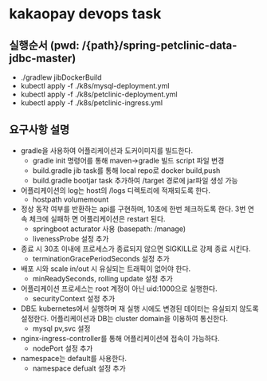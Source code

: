# kakaopay devops task
## 실행순서 (pwd: /{path}/spring-petclinic-data-jdbc-master)
- ./gradlew jibDockerBuild
- kubectl apply -f ./k8s/mysql-deployment.yml
- kubectl apply -f ./k8s/petclinic-deployment.yml
- kubectl apply -f ./k8s/petclinic-ingress.yml


## 요구사항 설명
- gradle을 사용하여 어플리케이션과 도커이미지를 빌드한다.
  - gradle init 명령어를 통해 maven->gradle 빌드 script 파일 변경
  - build.gradle jib task를 통해 local repo로 docker build,push
  - build.gradle bootjar task 추가하여 /target 경로에 jar파일 생성 가능 
- 어플리케이션의 log는 host의 /logs 디렉토리에 적재되도록 한다.
  - hostpath volumemount
- 정상 동작 여부를 반환하는 api를 구현하며, 10초에 한번 체크하도록 한다. 3번 연속 체크에 실패하 면 어플리케이션은 restart 된다.
  - springboot acturator 사용 (basepath: /manage)
  - livenessProbe 설정 추가
- 종료 시 30초 이내에 프로세스가 종료되지 않으면 SIGKILL로 강제 종료 시킨다.
  - terminationGracePeriodSeconds 설정 추가
- 배포 시와 scale in/out 시 유실되는 트래픽이 없어야 한다.
  - minReadySeconds, rolling update 설정 추가
- 어플리케이션 프로세스는 root 계정이 아닌 uid:1000으로 실행한다.
  - securityContext 설정 추가
- DB도 kubernetes에서 실행하며 재 실행 시에도 변경된 데이터는 유실되지 않도록 설정한다. 어플리케이션과 DB는 cluster domain을 이용하여 통신한다.
  - mysql pv,svc 설정 
- nginx-ingress-controller를 통해 어플리케이션에 접속이 가능하다.
  - nodePort 설정 추가
- namespace는 default를 사용한다.
  - namespace defualt 설정 추가
